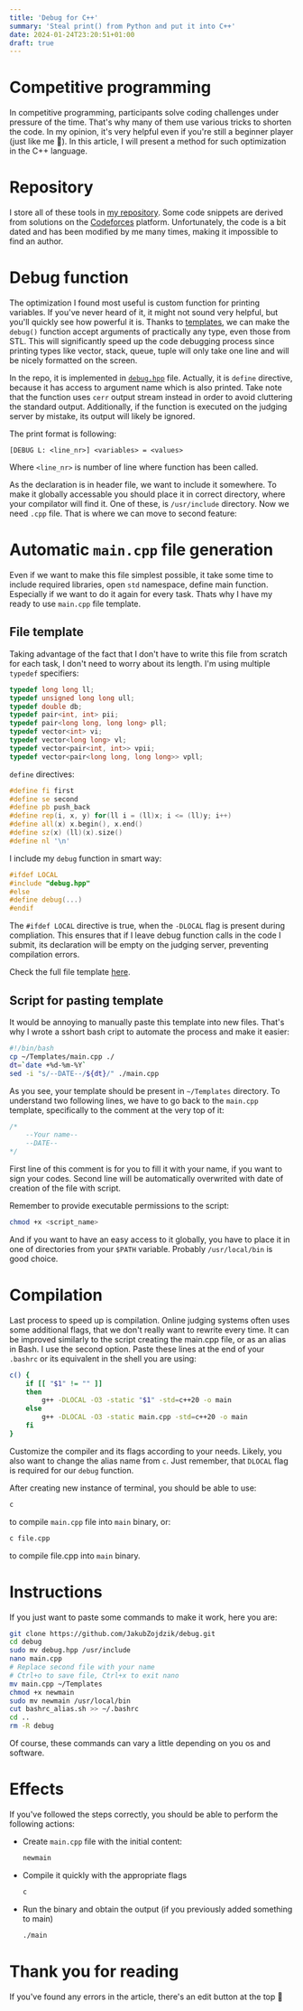 ```yaml
---
title: 'Debug for C++'
summary: 'Steal print() from Python and put it into C++'
date: 2024-01-24T23:20:51+01:00
draft: true
---
```


# Competitive programming

In competitive programming, participants solve coding challenges under pressure of the time. That's why many of them use various tricks to shorten the code. In my opinion, it's very helpful even if you're still a beginner player (just like me 🙂). In this article, I will present a method for such optimization in the C++ language.

# Repository

I store all of these tools in [my repository](https://github.com/JakubZojdzik/debug). Some code snippets are derived from solutions on the [Codeforces](https://codeforces.com/) platform. Unfortunately, the code is a bit dated and has been modified by me many times, making it impossible to find an author.

# Debug function

The optimization I found most useful is custom function for printing variables. If you've never heard of it, it might not sound very helpful, but you'll quickly see how powerful it is. Thanks to [templates](https://en.cppreference.com/w/cpp/language/templates), we can make the `debug()` function accept arguments of practically any type, even those from STL. This will significantly speed up the code debugging process since printing types like vector, stack, queue, tuple will only take one line and will be nicely formatted on the screen.

In the repo, it is implemented in [`debug.hpp`](https://github.com/JakubZojdzik/debug/blob/master/debug.hpp) file. Actually, it is `define` directive, because it has access to argument name which is also printed. Take note that the function uses `cerr` output stream instead in order to avoid cluttering the standard output. Additionally, if the function is executed on the judging server by mistake, its output will likely be ignored.

The print format is following:

```
[DEBUG L: <line_nr>] <variables> = <values>
```

Where `<line_nr>` is number of line where function has been called.

As the declaration is in header file, we want to include it somewhere. To make it globally accessable you should place it in correct directory, where your compilator will find it. One of these, is `/usr/include` directory. Now we need `.cpp` file. That is where we can move to second feature:

# Automatic `main.cpp` file generation

Even if we want to make this file simplest possible, it take some time to include required libraries, open `std` namespace, define main function. Especially if we want to do it again for every task. Thats why I have my ready to use `main.cpp` file template.

## File template

Taking advantage of the fact that I don't have to write this file from scratch for each task, I don't need to worry about its length. I'm using multiple `typedef` specifiers:

```cpp
typedef long long ll;
typedef unsigned long long ull;
typedef double db;
typedef pair<int, int> pii;
typedef pair<long long, long long> pll;
typedef vector<int> vi;
typedef vector<long long> vl;
typedef vector<pair<int, int>> vpii;
typedef vector<pair<long long, long long>> vpll;
```

`define` directives:

```cpp
#define fi first
#define se second
#define pb push_back
#define rep(i, x, y) for(ll i = (ll)x; i <= (ll)y; i++)
#define all(x) x.begin(), x.end()
#define sz(x) (ll)(x).size()
#define nl '\n'
```

I include my `debug` function in smart way:

```cpp
#ifdef LOCAL
#include "debug.hpp"
#else
#define debug(...)
#endif
```

The `#ifdef LOCAL` directive is true, when the `-DLOCAL` flag is present during compliation. This ensures that if I leave debug function calls in the code I submit, its declaration will be empty on the judging server, preventing compilation errors.

Check the full file template [here](https://github.com/JakubZojdzik/debug/blob/master/main.cpp).

## Script for pasting template

It would be annoying to manually paste this template into new files. That's why I wrote a sshort bash cript to automate the process and make it easier:

```bash
#!/bin/bash
cp ~/Templates/main.cpp ./
dt=`date +%d-%m-%Y`
sed -i "s/--DATE--/${dt}/" ./main.cpp
```

As you see, your template should be present in `~/Templates` directory. To understand two following lines, we have to go back to the `main.cpp` template, specifically to the comment at the very top of it:

```cpp
/*
    --Your name--
    --DATE--
*/
```

First line of this comment is for you to fill it with your name, if you want to sign your codes. Second line will be automatically overwrited with date of creation of the file with script.

Remember to provide executable permissions to the script:

```bash
chmod +x <script_name>
```

And if you want to have an easy access to it globally, you have to place it in one of directories from your `$PATH` variable. Probably `/usr/local/bin` is good choice.


# Compilation

Last process to speed up is compilation. Online judging systems often uses some additional flags, that we don't really want to rewrite every time. It can be improved similarly to the script creating the main.cpp file, or as an alias in Bash. I use the second option. Paste these lines at the end of your `.bashrc` or its equivalent in the shell you are using:

```bash
c() {
    if [[ "$1" != "" ]]
    then
        g++ -DLOCAL -O3 -static "$1" -std=c++20 -o main
    else
        g++ -DLOCAL -O3 -static main.cpp -std=c++20 -o main
    fi
}
```

Customize the compiler and its flags according to your needs. Likely, you also want to change the alias name from `c`. Just remember, that `DLOCAL` flag is required for our `debug` function.

After creating new instance of terminal, you should be able to use:

```bash
c
```

to compile `main.cpp` file into `main` binary, or:

```bash
c file.cpp
```

to compile file.cpp into `main` binary.

# Instructions

If you just want to paste some commands to make it work, here you are:

```bash
git clone https://github.com/JakubZojdzik/debug.git
cd debug
sudo mv debug.hpp /usr/include
nano main.cpp
# Replace second file with your name
# Ctrl+o to save file, Ctrl+x to exit nano
mv main.cpp ~/Templates
chmod +x newmain
sudo mv newmain /usr/local/bin
cut bashrc_alias.sh >> ~/.bashrc
cd ..
rm -R debug
```

Of course, these commands can vary a little depending on you os and software.

# Effects

If you've followed the steps correctly, you should be able to perform the following actions:

- Create `main.cpp` file with the initial content:
    ```bash
    newmain
    ```

- Compile it quickly with the appropriate flags
    ```bash
    c
    ```

- Run the binary and obtain the output (if you previously added something to main)
    ```bash
    ./main
    ```

# Thank you for reading

If you've found any errors in the article, there's an edit button at the top 🙂
